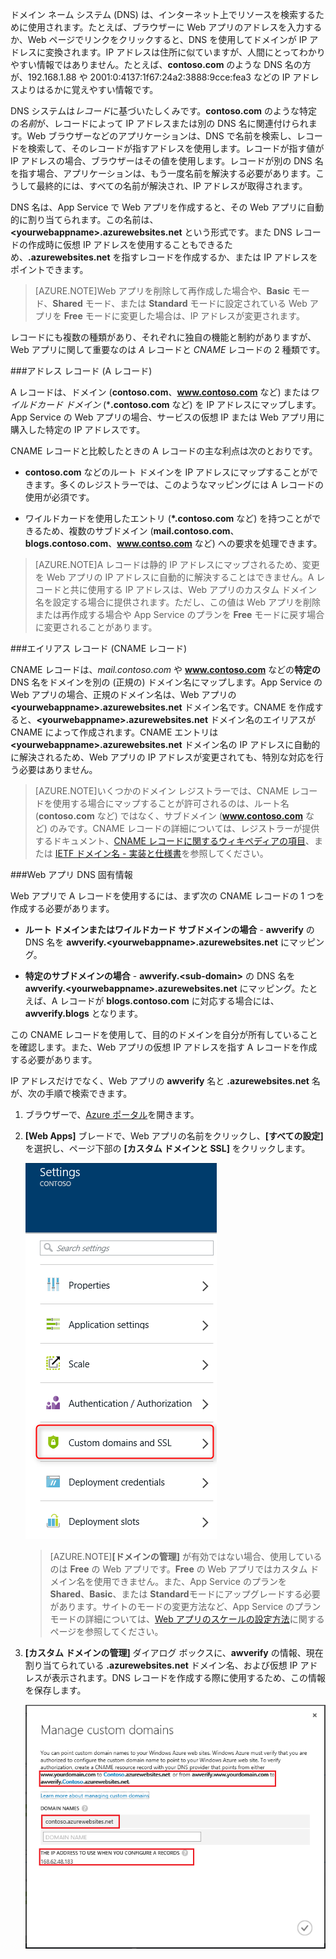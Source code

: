 ドメイン ネーム システム (DNS) は、インターネット上でリソースを検索するために使用されます。たとえば、ブラウザーに Web アプリのアドレスを入力するか、Web ページでリンクをクリックすると、DNS を使用してドメインが IP アドレスに変換されます。IP アドレスは住所に似ていますが、人間にとってわかりやすい情報ではありません。たとえば、**contoso.com** のような DNS 名の方が、192.168.1.88 や 2001:0:4137:1f67:24a2:3888:9cce:fea3 などの IP アドレスよりはるかに覚えやすい情報です。

DNS システムは*レコード*に基づいたしくみです。**contoso.com** のような特定の*名前*が、レコードによって IP アドレスまたは別の DNS 名に関連付けられます。Web ブラウザーなどのアプリケーションは、DNS で名前を検索し、レコードを検索して、そのレコードが指すアドレスを使用します。レコードが指す値が IP アドレスの場合、ブラウザーはその値を使用します。レコードが別の DNS 名を指す場合、アプリケーションは、もう一度名前を解決する必要があります。こうして最終的には、すべての名前が解決され、IP アドレスが取得されます。

DNS 名は、App Service で Web アプリを作成すると、その Web アプリに自動的に割り当てられます。この名前は、**&lt;yourwebappname&gt;.azurewebsites.net** という形式です。また DNS レコードの作成時に仮想 IP アドレスを使用することもできるため、**.azurewebsites.net** を指すレコードを作成するか、または IP アドレスをポイントできます。

> [AZURE.NOTE]Web アプリを削除して再作成した場合や、**Basic** モード、**Shared** モード、または **Standard** モードに設定されている Web アプリを **Free** モードに変更した場合は、IP アドレスが変更されます。

レコードにも複数の種類があり、それぞれに独自の機能と制約がありますが、Web アプリに関して重要なのは *A* レコードと *CNAME* レコードの 2 種類です。

###アドレス レコード (A レコード)

A レコードは、ドメイン (**contoso.com**、**www.contoso.com** など) または*ワイルドカード ドメイン* (***.contoso.com** など) を IP アドレスにマップします。App Service の Web アプリの場合、サービスの仮想 IP または Web アプリ用に購入した特定の IP アドレスです。

CNAME レコードと比較したときの A レコードの主な利点は次のとおりです。

* **contoso.com** などのルート ドメインを IP アドレスにマップすることができます。多くのレジストラーでは、このようなマッピングには A レコードの使用が必須です。

* ワイルドカードを使用したエントリ (**\*.contoso.com** など) を持つことができるため、複数のサブドメイン (**mail.contoso.com**、**blogs.contoso.com**、**www.contso.com** など) への要求を処理できます。

> [AZURE.NOTE]A レコードは静的 IP アドレスにマップされるため、変更を Web アプリの IP アドレスに自動的に解決することはできません。A レコードと共に使用する IP アドレスは、Web アプリのカスタム ドメイン名を設定する場合に提供されます。ただし、この値は Web アプリを削除または再作成する場合や App Service のプランを **Free** モードに戻す場合に変更されることがあります。

###エイリアス レコード (CNAME レコード)

CNAME レコードは、*mail.contoso.com* や **www.contoso.com** などの**特定の** DNS 名をドメインを別の (正規の) ドメイン名にマップします。App Service の Web アプリの場合、正規のドメイン名は、Web アプリの **&lt;yourwebappname>.azurewebsites.net** ドメイン名です。CNAME を作成すると、**&lt;yourwebappname>.azurewebsites.net** ドメイン名のエイリアスが CNAME によって作成されます。CNAME エントリは **&lt;yourwebappname>.azurewebsites.net** ドメイン名の IP アドレスに自動的に解決されるため、Web アプリの IP アドレスが変更されても、特別な対応を行う必要はありません。

> [AZURE.NOTE]いくつかのドメイン レジストラーでは、CNAME レコードを使用する場合にマップすることが許可されるのは、ルート名 (**contoso.com** など) ではなく、サブドメイン (**www.contoso.com** など) のみです。CNAME レコードの詳細については、レジストラーが提供するドキュメント、<a href="http://en.wikipedia.org/wiki/CNAME_record">CNAME レコードに関するウィキペディアの項目</a>、または <a href="http://tools.ietf.org/html/rfc1035">IETF ドメイン名 - 実装と仕様書</a>を参照してください。

###Web アプリ DNS 固有情報

Web アプリで A レコードを使用するには、まず次の CNAME レコードの 1 つを作成する必要があります。

* **ルート ドメインまたはワイルドカード サブドメインの場合** - **awverify** の DNS 名を **awverify.&lt;yourwebappname&gt;.azurewebsites.net** にマッピング。

* **特定のサブドメインの場合** - **awverify.&lt;sub-domain>** の DNS 名を **awverify.&lt;yourwebappname&gt;.azurewebsites.net** にマッピング。たとえば、A レコードが **blogs.contoso.com** に対応する場合には、**awverify.blogs** となります。

この CNAME レコードを使用して、目的のドメインを自分が所有していることを確認します。また、Web アプリの仮想 IP アドレスを指す A レコードを作成する必要があります。

IP アドレスだけでなく、Web アプリの **awverify** 名と **.azurewebsites.net** 名が、次の手順で検索できます。

1. ブラウザーで、[Azure ポータル](https://portal.azure.com)を開きます。

2. **[Web Apps]** ブレードで、Web アプリの名前をクリックし、**[すべての設定]** を選択し、ページ下部の **[カスタム ドメインと SSL]** をクリックします。

	![](./media/custom-dns-web-site/dncmntask-cname-6.png)

	> [AZURE.NOTE]**[ドメインの管理]** が有効ではない場合、使用しているのは **Free** の Web アプリです。**Free** の Web アプリではカスタム ドメイン名を使用できません。また、App Service のプランを **Shared**、**Basic**、または **Standard**モードにアップグレードする必要があります。サイトのモードの変更方法など、App Service のプラン モードの詳細については、[Web アプリのスケールの設定方法](../articles/web-sites-scale.md)に関するページを参照してください。

6. **[カスタム ドメインの管理]** ダイアログ ボックスに、**awverify** の情報、現在割り当てられている **.azurewebsites.net** ドメイン名、および仮想 IP アドレスが表示されます。DNS レコードを作成する際に使用するため、この情報を保存します。

	![](./media/custom-dns-web-site/managecustomdomains.png)

<!---HONumber=Oct15_HO3-->